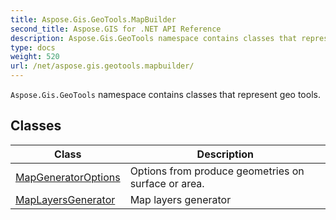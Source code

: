 ```yaml
---
title: Aspose.Gis.GeoTools.MapBuilder
second_title: Aspose.GIS for .NET API Reference
description: Aspose.Gis.GeoTools namespace contains classes that represent geo tools
type: docs
weight: 520
url: /net/aspose.gis.geotools.mapbuilder/
---
```

`Aspose.Gis.GeoTools` namespace contains classes that represent geo tools.

## Classes

| Class | Description |
| --- | --- |
| [MapGeneratorOptions](./mapgeneratoroptions/) | Options from produce geometries on surface or area. |
| [MapLayersGenerator](./maplayersgenerator/) | Map layers generator |


